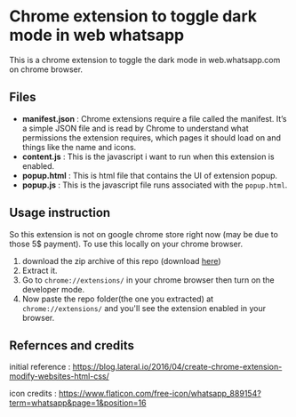 # Chrome extension to toggle dark mode in web whatsapp

This is a chrome extension to toggle the dark mode in web.whatsapp.com on chrome browser.

## Files
* **manifest.json** : Chrome extensions require a file called the manifest. It’s a simple JSON file and is read by Chrome to understand what permissions the extension requires, which pages it should load on and things like the name and icons.
* **content.js** : This is the javascript i want to run when this extension is enabled.
* **popup.html** : This is html file that contains the UI of extension popup.
* **popup.js** : This is the javascript file runs associated with the `popup.html`.

## Usage instruction
So this extension is not on google chrome store right now (may be due to those 5$ payment). To use this locally on your chrome browser.
1. download the zip archive of this repo (download [here](https://github.com/namanphy/dark-whatsapp-extension/archive/master.zip]))
2. Extract it.
3. Go to `chrome://extensions/` in your chrome browser then turn on the developer mode.
4. Now paste the repo folder(the one you extracted) at `chrome://extensions/` and you'll see the extension enabled in your browser.

## Refernces and credits
initial reference : https://blog.lateral.io/2016/04/create-chrome-extension-modify-websites-html-css/

icon credits : https://www.flaticon.com/free-icon/whatsapp_889154?term=whatsapp&page=1&position=16